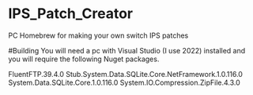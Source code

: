 # IPS_Patch_Creator
PC Homebrew for making your own switch IPS patches

#Building
You will need a pc with Visual Studio (I use 2022) installed and you will require the following Nuget packages.

FluentFTP.39.4.0
Stub.System.Data.SQLite.Core.NetFramework.1.0.116.0
System.Data.SQLite.Core.1.0.116.0
System.IO.Compression.ZipFile.4.3.0
